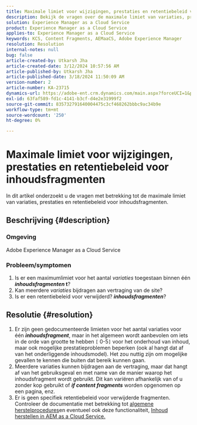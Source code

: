 ```yaml
---
title: Maximale limiet voor wijzigingen, prestaties en retentiebeleid voor inhoudsfragmenten
description: Bekijk de vragen over de maximale limiet van variaties, prestaties en retentiebeleid voor inhoudsfragmenten.
solution: Experience Manager as a Cloud Service
product: Experience Manager as a Cloud Service
applies-to: Experience Manager as a Cloud Service
keywords: KCS, Content Fragments, AEMaaCS, Adobe Experience Manager
resolution: Resolution
internal-notes: null
bug: false
article-created-by: Utkarsh Jha
article-created-date: 3/12/2024 10:57:56 AM
article-published-by: Utkarsh Jha
article-published-date: 3/18/2024 11:50:09 AM
version-number: 2
article-number: KA-23715
dynamics-url: https://adobe-ent.crm.dynamics.com/main.aspx?forceUCI=1&pagetype=entityrecord&etn=knowledgearticle&id=fcf6705a-5fe0-ee11-904d-6045bd0063aa
exl-id: 63faf589-fd1c-4141-b3cf-d4e2e31999f2
source-git-commit: 835732791640004475c3cf468262bbbc9ac34b9e
workflow-type: tm+mt
source-wordcount: '250'
ht-degree: 0%

---
```


# Maximale limiet voor wijzigingen, prestaties en retentiebeleid voor inhoudsfragmenten


In dit artikel onderzoekt u de vragen met betrekking tot de maximale limiet van variaties, prestaties en retentiebeleid voor inhoudsfragmenten.

## Beschrijving {#description}


### Omgeving

Adobe Experience Manager as a Cloud Service

### Probleem/symptomen

1. Is er een maximumlimiet voor het aantal *variaties* toegestaan binnen één <b>*inhoudsfragmenten* t</b>?
2. Kan meerdere *variaties* bijdragen aan vertraging van de site?
3. Is er een retentiebeleid voor verwijderd? <b>*inhoudsfragmenten</b>*?



## Resolutie {#resolution}


1. Er zijn geen gedocumenteerde limieten voor het aantal variaties voor één <b>*inhoudsfragment</b>*, maar in het algemeen wordt aanbevolen om iets in de orde van grootte te hebben `[` 0-5`]`  voor het onderhoud van inhoud, maar ook mogelijke prestatieproblemen beperken (ook al hangt dat af van het onderliggende inhoudsmodel). Het zou nuttig zijn om mogelijke gevallen te kennen die buiten dat bereik kunnen gaan.
2. Meerdere variaties kunnen bijdragen aan de vertraging, maar dat hangt af van het gebruiksgeval en met name van de manier waarop het inhoudsfragment wordt gebruikt. Dit kan variëren afhankelijk van of u zonder kop gebruikt of <b>*if content fragments</b>* worden opgenomen op een pagina, enz.
3. Er is geen specifiek retentiebeleid voor verwijderde fragmenten. Controleer de documentatie met betrekking tot [algemene herstelprocedures](https://experienceleague.adobe.com/docs/experience-cloud-kcs/kbarticles/KA-23505.html?lang=en)en eventueel ook deze functionaliteit, [Inhoud herstellen in AEM as a Cloud Service.](https://experienceleague.adobe.com/docs/experience-manager-cloud-service/content/operations/restore.html?lang=en)
